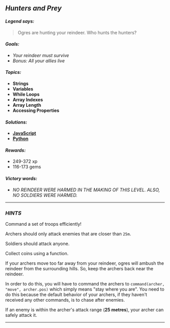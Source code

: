 ## _Hunters and Prey_

#### _Legend says:_
> Ogres are hunting your reindeer. Who hunts the hunters?

#### _Goals:_
+ _Your reindeer must survive_
+ _Bonus: All your allies live_

#### _Topics:_
+ **Strings**
+ **Variables**
+ **While Loops**
+ **Array Indexes**
+ **Array Length**
+ **Accessing Properties**

#### _Solutions:_
+ **[JavaScript](huntersAndPrey.js)**
+ **[Python](hunters_and_prey.py)**

#### _Rewards:_
+ 249-372 xp
+ 116-173 gems

#### _Victory words:_
+ _NO REINDEER WERE HARMED IN THE MAKING OF THIS LEVEL. ALSO, NO SOLDIERS WERE HARMED._

___

### _HINTS_

Command a set of troops efficiently!

Archers should only attack enemies that are closer than `25m`.

Soldiers should attack anyone.

Collect coins using a function.

If your archers move too far away from your reindeer, ogres will ambush the reindeer from the surrounding hills. So, keep the archers back near the reindeer.

In order to do this, you will have to command the archers to `command(archer, "move", archer.pos)` which simply means "stay where you are". You need to do this because the default behavior of your archers, if they haven't received any other commands, is to chase after enemies.

If an enemy is within the archer's attack range (**25 metres**), your archer can safely attack it.

___
